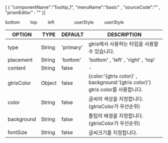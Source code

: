 <!--split:basic-->
[ { "componentName":"Tooltip_1", "menuName":"basic" , "sourceCode":"" , "prismEditor" : "" }]

<!--split:Tooltip_1:sourceCode-->

<gt-panel>
  <template #title>basic</template>
  <template #box>
    <gt-tooltip content="안녕하세요" placement="bottom" style="margin-right:30px;" >
      <gt-button indicator="primary" >bottom</gt-button>
    </gt-tooltip>
    <gt-tooltip content="안녕하세요" placement="top"  style="margin-right:30px;"  >
      <gt-button indicator="secondary" >top</gt-button>
    </gt-tooltip>
    <gt-tooltip content="안녕하세요" placement="left"  style="margin-right:30px;" >
        <gt-button indicator="danger" >left</gt-button>
    </gt-tooltip>
    <gt-tooltip content="안녕하세요" placement="right"   style="margin-right:30px;"  >
      <gt-button type="icon" icon="lock" />
    </gt-tooltip>
    <gt-tooltip v-bind="{ placement: 'bottom', content: ,'userStyle' gtrisColor:{color:'white', background:'primary'}  }" style="margin-right:30px;"  >
      <span class="gt-btn red">userStyle</span>
    </gt-tooltip>
    <gt-tooltip content="안녕하세요" placement="bottom" color="aquamarine" fontSize="1.1em" background="red"  style="margin-right:30px;"  >
      <span class="gt-btn red">userStyle</span>
    </gt-tooltip>    
  </template>
</gt-panel>

<!--split:Tooltip_1:prismEditor-->

<gt-tooltip content="안녕하세요" placement="bottom" style="margin-right:30px;" >
  <gt-button indicator="primary" >bottom</gt-button>
</gt-tooltip>
<gt-tooltip content="안녕하세요" placement="top"  style="margin-right:30px;"  >
  <gt-button indicator="secondary" >top</gt-button>
</gt-tooltip>
<gt-tooltip content="안녕하세요" placement="left"  style="margin-right:30px;" >
    <gt-button indicator="danger" >left</gt-button>
</gt-tooltip>
<gt-tooltip content="안녕하세요" placement="right"   style="margin-right:30px;"  >
  <gt-button type="icon" icon="lock" />
</gt-tooltip>
<gt-tooltip v-bind="{ placement: 'bottom', content: 'userStyle' , gtrisColor:{color:'white', background:'primary'}  }" style="margin-right:30px;"  >
  <span class="gt-btn red">userStyle</span>
</gt-tooltip>
<gt-tooltip content="안녕하세요" placement="bottom" color="aquamarine" fontSize="1.1em" background="red"  style="margin-right:30px;"  >
  <span class="gt-btn red">userStyle</span>
</gt-tooltip>  

<!--split:props-->

| OPTION | TYPE | DEFAULT | DESCRIPTION |
|--|--|--|----| 
| type | String | 'primary' | gtris에서 사용하는 타입을 사용할수 있습니다. |
| placement | String | 'bottom' |'bottom' , 'left' , 'right' , 'top' |
| content | String | false | - |
| gtrisColor | Object | false | {color:'{gtris color}' , background:'{gtris color}'} gtris color를 사용합니다.  |
| color | String | false | 글씨의 색상을 지정합니다. (gtrisColor가 우선순위)  |
| background | String | false | 툴팁의 배경을 지정합니다. (gtrisColor가 우선순위)  |
| fontSize | String | false | 글씨크기를 지정합니다.  |